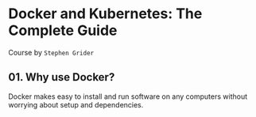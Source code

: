 # Docker and Kubernetes: The Complete Guide

Course by `Stephen Grider`

## 01. Why use Docker?

Docker makes easy to install and run software on any computers without worrying about setup and dependencies.
